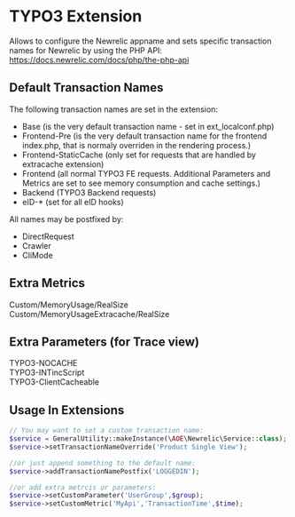 TYPO3 Extension
===============

Allows to configure the Newrelic appname and sets specific transaction names for Newrelic by using the PHP API: https://docs.newrelic.com/docs/php/the-php-api

## Default Transaction Names

The following transaction names are set in the extension:
* Base (is the very default transaction name - set in ext_localconf.php)
* Frontend-Pre (is the very default transaction name for the frontend index.php, that is normaly overriden in the rendering process.)
* Frontend-StaticCache (only set for requests that are handled by extracache extension)
* Frontend (all normal TYPO3 FE requests. Additional Parameters and Metrics are set to see memory consumption and cache settings.)
* Backend (TYPO3 Backend requests)
* eID-* (set for all eID hooks)

All names may be postfixed by:
* DirectRequest
* Crawler
* CliMode


## Extra Metrics

Custom/MemoryUsage/RealSize
Custom/MemoryUsageExtracache/RealSize


## Extra Parameters (for Trace view)

TYPO3-NOCACHE  
TYPO3-INTincScript  
TYPO3-ClientCacheable  


## Usage In Extensions

```php
// You may want to set a custom transaction name:
$service = GeneralUtility::makeInstance(\AOE\Newrelic\Service::class);
$service->setTransactionNameOverride('Product Single View');

//or just append something to the default name:
$service->addTransactionNamePostfix('LOGGEDIN');

//or add extra metrcis or parameters:
$service->setCustomParameter('UserGroup',$group);
$service->setCustomMetric('MyApi','TransactionTime',$time);
```
